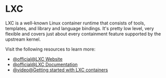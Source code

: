 # LXC

LXC is a well-known Linux container runtime that consists of tools, templates, and library and language bindings. It's pretty low level, very flexible and covers just about every containment feature supported by the upstream kernel.

Visit the following resources to learn more:

- [@official@LXC Website](https://linuxcontainers.org/)
- [@official@LXC Documentation](https://linuxcontainers.org/lxc/documentation/)
- [@video@Getting started with LXC containers](https://www.youtube.com/watch?v=CWmkSj_B-wo)
